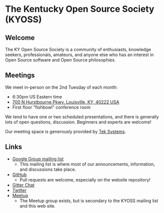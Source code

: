 # The Kentucky Open Source Society (KYOSS)

## Welcome

The KY Open Source Society is a community of enthusiasts, knowledge
seekers, professionals, amateurs, and anyone else who has an interest
in Open Source software and Open Source philosophies.

## Meetings

We meet in-person on the 2nd Tuesday of each month:

* 6:30pm US Eastern time
* [700 N Hurstbourne Pkwy, Louisville, KY, 40222
  USA](https://goo.gl/maps/eoeeP7YbLnpqShuaA)
* First floor "fishbowl" conference room

We tend to have one or two scheduled presentations, and there is
generally lots of open questions, discussion.  Beginners and experts
are welcome!

Our meeting space is generously provided by [Tek
Systems](https://www.teksystems.com/).

## Links

* [Google Group mailing
  list](https://groups.google.com/a/kyoss.dev/g/kyoss-discuss)
  * This mailing list is where most of our announcements, information,
    and discussions take place.
* [GitHub](https://github.com/KYOSS/)
  * Pull requests are welcome, especially on the website repository!
* [Gitter Chat](https://gitter.im/KYOSS/community)
* [Twitter](https://twitter.com/kyossorg)
* [Meetup](https://www.meetup.com/LouisvilleOpenSourceProgramming/)
  * The Meetup group exists, but is secondary to the KYOSS mailing
    list and this web site.

